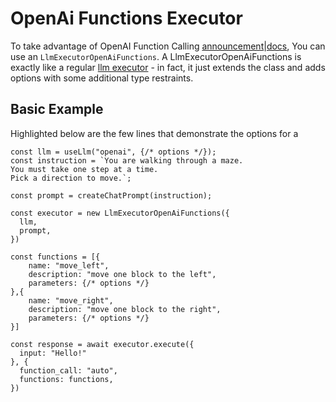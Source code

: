 # OpenAi Functions Executor

To take advantage of OpenAI Function Calling [announcement](https://openai.com/blog/function-calling-and-other-api-updates)|[docs](https://platform.openai.com/docs/guides/gpt/function-calling), You can use an `LlmExecutorOpenAiFunctions`. A LlmExecutorOpenAiFunctions is exactly like a regular [llm executor](/executor/) - in fact, it just extends the class and adds options with some additional type restraints.

## Basic Example
Highlighted below are the few lines that demonstrate the options for a 
```typescript{13,14,15,16,17,18,19,20,21,26,27}:no-line-numbers
const llm = useLlm("openai", {/* options */});
const instruction = `You are walking through a maze.
You must take one step at a time.
Pick a direction to move.`;

const prompt = createChatPrompt(instruction);

const executor = new LlmExecutorOpenAiFunctions({
  llm,
  prompt,
})

const functions = [{
    name: "move_left",
    description: "move one block to the left",
    parameters: {/* options */}
},{
    name: "move_right",
    description: "move one block to the right",
    parameters: {/* options */}
}]

const response = await executor.execute({
  input: "Hello!"
}, {
  function_call: "auto",
  functions: functions,
})
```

